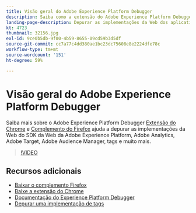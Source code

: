```yaml
---
title: Visão geral do Adobe Experience Platform Debugger
description: Saiba como a extensão do Adobe Experience Platform Debugger para o Chrome e um complemento do Firefox ajudam a depurar as implementações da Web do SDK da Web da Adobe Experience Platform, Adobe Analytics, Adobe Target, Adobe Audience Manager, tags e muito mais.
landing-page-description: Depurar as implementações da Web dos aplicativos SDK da Web da Adobe Experience Platform e Experience Cloud.
kt: 4723
thumbnail: 32156.jpg
exl-id: 9ce0b5db-9f00-4b59-8655-09cd59b3d5df
source-git-commit: cc7a77c4dd380ae1bc23dc75608e8e2224dfe78c
workflow-type: tm+mt
source-wordcount: '151'
ht-degree: 59%

---
```


# Visão geral do Adobe Experience Platform Debugger

Saiba mais sobre o Adobe Experience Platform Debugger [Extensão do Chrome](https://chrome.google.com/webstore/detail/adobe-experience-platform/bfnnokhpnncpkdmbokanobigaccjkpob) e [Complemento do Firefox](https://addons.mozilla.org/pt-BR/firefox/addon/adobe-experience-platform-dbg/) ajuda a depurar as implementações da Web do SDK da Web da Adobe Experience Platform, Adobe Analytics, Adobe Target, Adobe Audience Manager, tags e muito mais.

>[!VIDEO](https://video.tv.adobe.com/v/32156?quality=12&learn=on)

## Recursos adicionais

* [Baixar o complemento Firefox](https://addons.mozilla.org/pt-BR/firefox/addon/adobe-experience-platform-dbg/)
* [Baixe a extensão do Chrome](https://chrome.google.com/webstore/detail/adobe-experience-platform/bfnnokhpnncpkdmbokanobigaccjkpob)
* [Documentação do Experience Platform Debugger](https://experienceleague.adobe.com/docs/debugger/using-v2/experience-cloud-debugger.html?lang=pt-BR)
* [Depurar uma implementação de tags](https://experienceleague.adobe.com/docs/experience-manager-learn/sites/integrations/experience-platform-launch/debug-launch-implementation.html?lang=pt-BR)
